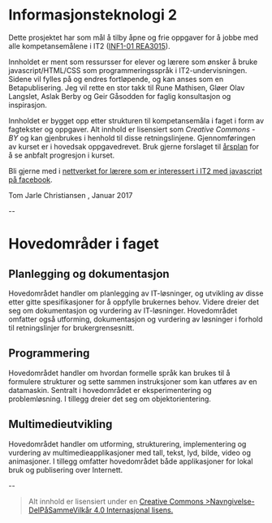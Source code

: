 Informasjonsteknologi 2
=======================

Dette prosjektet har som mål å tilby åpne og frie oppgaver for å jobbe med alle kompetansemålene i IT2 ([INF1-01 REA3015](http://www.udir.no/kl06/INF1-01/Kompetansemaal?arst=1858830315&kmsn=130796663)).

Innholdet er ment som ressursser for elever og lærere som ønsker å bruke javascript/HTML/CSS som programmeringsspråk i IT2-undervisningen. Sidene vil fylles på og endres fortløpende, og kan anses som en Betapublisering. Jeg vil rette en stor takk til Rune Mathisen, Gløer Olav Langslet, Aslak Berby og Geir Gåsodden for faglig konsultasjon og inspirasjon.

Innholdet er bygget opp etter strukturen til kompetansemåla i faget i form av fagtekster og oppgaver. Alt innhold er lisensiert som *Creative Commons - BY* og kan gjenbrukes i henhold til disse retningslinjene. Gjennomføringen av kurset er i hovedsak oppgavedrevet. Bruk gjerne forslaget til [årsplan](https://docs.google.com/document/d/1oet8suvqiR0Jm1EV80nmOoqToBpZCIb90gMVwJLAVIY/edit#) for å se anbfalt progresjon i kurset.

Bli gjerne med i [nettverket for lærere som er interessert i IT2 med javascript på facebook](https://www.facebook.com/groups/231993360276497/?fref=ts).

Tom Jarle Christiansen , Januar 2017

--

Hovedområder i faget
====================

Planlegging og dokumentasjon
----------------------------
Hovedområdet handler om planlegging av IT-løsninger, og utvikling av disse etter gitte spesifikasjoner for å oppfylle brukernes behov. Videre dreier det seg om dokumentasjon og vurdering av IT-løsninger. Hovedområdet omfatter også utforming, dokumentasjon og vurdering av løsninger i forhold til retningslinjer for brukergrensesnitt.

Programmering
-------------
Hovedområdet handler om hvordan formelle språk kan brukes til å formulere strukturer og sette sammen instruksjoner som kan utføres av en datamaskin. Sentralt i hovedområdet er eksperimentering og problemløsning. I tillegg dreier det seg om objektorientering.

Multimedieutvikling
-------------------
Hovedområdet handler om utforming, strukturering, implementering og vurdering av multimedieapplikasjoner med tall, tekst, lyd, bilde, video og animasjoner. I tillegg omfatter hovedområdet både applikasjoner for lokal bruk og publisering over Internett.

--

>Alt innhold er lisensiert under en [Creative Commons >Navngivelse-DelPåSammeVilkår 4.0 Internasjonal lisens.
](http://creativecommons.org/licenses/by-sa/4.0/)
